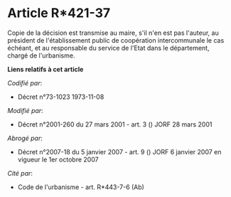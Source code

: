 # Article R*421-37

Copie de la décision est transmise au maire, s'il n'en est pas l'auteur, au président de l'établissement public de
coopération intercommunale le cas échéant, et au responsable du service de l'Etat dans le département, chargé de l'urbanisme.

**Liens relatifs à cet article**

_Codifié par_:

  - Décret n°73-1023 1973-11-08

_Modifié par_:

  - Décret n°2001-260 du 27 mars 2001 - art. 3 () JORF 28 mars 2001

_Abrogé par_:

  - Décret n°2007-18 du 5 janvier 2007 - art. 9 () JORF 6 janvier 2007 en vigueur le 1er octobre 2007

_Cité par_:

  - Code de l'urbanisme - art. R*443-7-6 (Ab)
